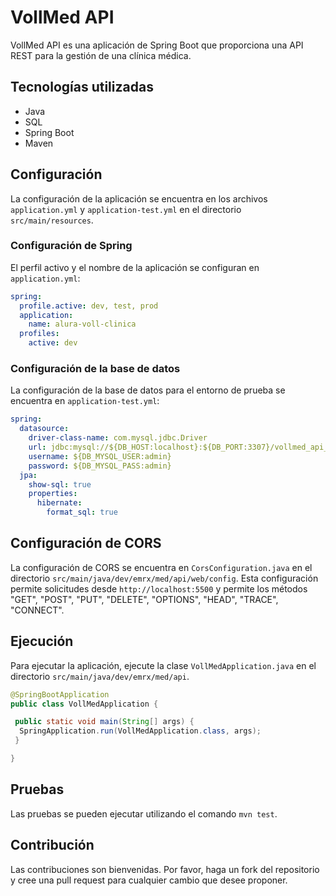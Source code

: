 # VollMed API

VollMed API es una aplicación de Spring Boot que proporciona una API REST para la gestión de una clínica médica.

## Tecnologías utilizadas

- Java
- SQL
- Spring Boot
- Maven

## Configuración

La configuración de la aplicación se encuentra en los archivos `application.yml` y `application-test.yml` en el directorio `src/main/resources`.

### Configuración de Spring

El perfil activo y el nombre de la aplicación se configuran en `application.yml`:

```yaml
spring:
  profile.active: dev, test, prod
  application:
    name: alura-voll-clinica
  profiles:
    active: dev
```

### Configuración de la base de datos

La configuración de la base de datos para el entorno de prueba se encuentra en `application-test.yml`:

```yaml
spring:
  datasource:
    driver-class-name: com.mysql.jdbc.Driver
    url: jdbc:mysql://${DB_HOST:localhost}:${DB_PORT:3307}/vollmed_api_test?createDatabaseIfNotExist=true
    username: ${DB_MYSQL_USER:admin}
    password: ${DB_MYSQL_PASS:admin}
  jpa:
    show-sql: true
    properties:
      hibernate:
        format_sql: true
```

## Configuración de CORS

La configuración de CORS se encuentra en `CorsConfiguration.java` en el directorio `src/main/java/dev/emrx/med/api/web/config`. Esta configuración permite solicitudes desde `http://localhost:5500` y permite los métodos "GET", "POST", "PUT", "DELETE", "OPTIONS", "HEAD", "TRACE", "CONNECT".

## Ejecución

Para ejecutar la aplicación, ejecute la clase `VollMedApplication.java` en el directorio `src/main/java/dev/emrx/med/api`.

```java
@SpringBootApplication
public class VollMedApplication {

 public static void main(String[] args) {
  SpringApplication.run(VollMedApplication.class, args);
 }

}
```

## Pruebas

Las pruebas se pueden ejecutar utilizando el comando `mvn test`.

## Contribución

Las contribuciones son bienvenidas. Por favor, haga un fork del repositorio y cree una pull request para cualquier cambio que desee proponer.
